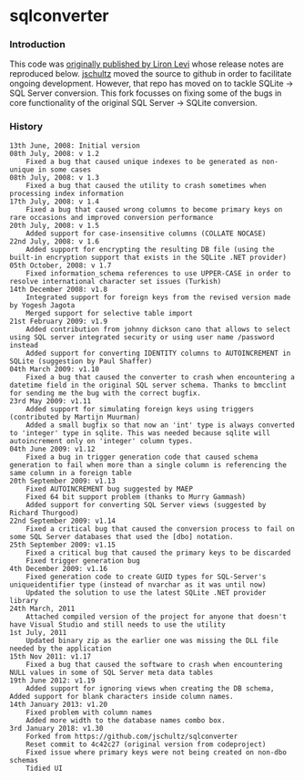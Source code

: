 # sqlconverter

### Introduction
This code was [originally published by Liron Levi](http://www.codeproject.com/Articles/26932/Convert-SQL-Server-DB-to-SQLite-DB) whose release notes are reproduced below. 
[jschultz](https://github.com/jschultz/) moved the source to github in order to facilitate ongoing development.
However, that repo has moved on to tackle SQLite -> SQL Server conversion.
This fork focusses on fixing some of the bugs in core functionality of the original SQL Server -> SQLite conversion.

### History

    13th June, 2008: Initial version
    08th July, 2008: v 1.2
        Fixed a bug that caused unique indexes to be generated as non-unique in some cases
    08th July, 2008: v 1.3
        Fixed a bug that caused the utility to crash sometimes when processing index information
    17th July, 2008: v 1.4
        Fixed a bug that caused wrong columns to become primary keys on rare occasions and improved conversion performance
    20th July, 2008: v 1.5
        Added support for case-insensitive columns (COLLATE NOCASE)
    22nd July, 2008: v 1.6
        Added support for encrypting the resulting DB file (using the built-in encryption support that exists in the SQLite .NET provider)
    05th October, 2008: v 1.7
        Fixed information_schema references to use UPPER-CASE in order to resolve international character set issues (Turkish)
    14th December 2008: v1.8
        Integrated support for foreign keys from the revised version made by Yogesh Jagota
        Merged support for selective table import
    21st February 2009: v1.9
        Added contribution from johnny dickson cano that allows to select using SQL server integrated security or using user name /password instead
        Added support for converting IDENTITY columns to AUTOINCREMENT in SQLite (suggestion by Paul Shaffer)
    04th March 2009: v1.10
        Fixed a bug that caused the converter to crash when encountering a datetime field in the original SQL server schema. Thanks to bmcclint for sending me the bug with the correct bugfix.
    23rd May 2009: v1.11
        Added support for simulating foreign keys using triggers (contributed by Martijn Muurman)
        Added a small bugfix so that now an 'int' type is always converted to 'integer' type in sqlite. This was needed because sqlite will autoincrement only on 'integer' column types.
    04th June 2009: v1.12
        Fixed a bug in trigger generation code that caused schema generation to fail when more than a single column is referencing the same column in a foreign table
    20th September 2009: v1.13
        Fixed AUTOINCREMENT bug suggested by MAEP
        Fixed 64 bit support problem (thanks to Murry Gammash)
        Added support for converting SQL Server views (suggested by Richard Thurgood)
    22nd September 2009: v1.14
        Fixed a critical bug that caused the conversion process to fail on some SQL Server databases that used the [dbo] notation.
    25th September 2009: v1.15
        Fixed a critical bug that caused the primary keys to be discarded
        Fixed trigger generation bug
    4th December 2009: v1.16
        Fixed generation code to create GUID types for SQL-Server's uniqueidentifier type (instead of nvarchar as it was until now)
        Updated the solution to use the latest SQLite .NET provider library
    24th March, 2011
        Attached compiled version of the project for anyone that doesn't have Visual Studio and still needs to use the utility
    1st July, 2011
        Updated binary zip as the earlier one was missing the DLL file needed by the application
    15th Nov 2011: v1.17
        Fixed a bug that caused the software to crash when encountering NULL values in some of SQL Server meta data tables
    19th June 2012: v1.19
        Added support for ignoring views when creating the DB schema, Added support for blank characters inside column names.
    14th January 2013: v1.20
        Fixed problem with column names
        Added more width to the database names combo box. 
    3rd January 2018: v1.30
        Forked from https://github.com/jschultz/sqlconverter
        Reset commit to 4c42c27 (original version from codeproject)
        Fixed issue where primary keys were not being created on non-dbo schemas
        Tidied UI
